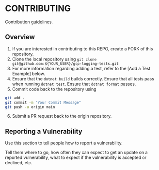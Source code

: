 # CONTRIBUTING

Contribution guidelines.

## Overview

1. If you are interested in contributing to this REPO, create a FORK of this repository.  
2. Clone the local repository using `git clone git@github.com:${YOUR_USER}/gcp-logging-tests.git`
3. For more information regarding adding a test, refer to the [Add a Test Example] below. 
4. Ensure that the `dotnet build` builds correctly.  Ensure that all tests pass when running `dotnet test`.  Ensure that `dotnet format` passes.
5. Commit code back to the repository using
```bash
git add . 
git commit -m "Your Commit Message"
git push -u origin main
```
6. Submit a PR request back to the origin repository.

## Reporting a Vulnerability

Use this section to tell people how to report a vulnerability.

Tell them where to go, how often they can expect to get an update on a
reported vulnerability, what to expect if the vulnerability is accepted or
declined, etc.
